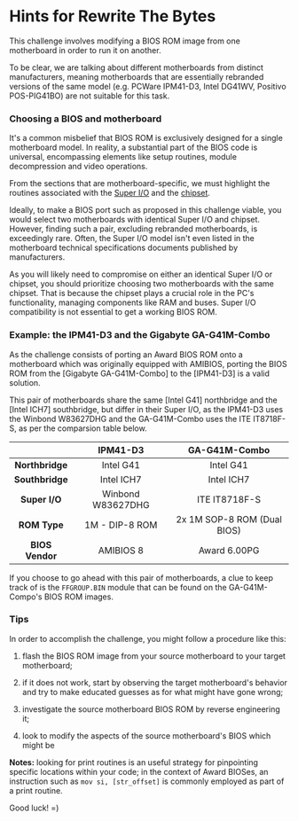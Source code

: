 # Hints for Rewrite The Bytes

This challenge involves modifying a BIOS ROM image from one motherboard in 
order to run it on another.

To be clear, we are talking about different motherboards from distinct
manufacturers, meaning motherboards that are essentially rebranded versions of
the same model (e.g. PCWare IPM41-D3, Intel DG41WV, Positivo POS-PIG41BO) are
not suitable for this task.

### Choosing a BIOS and motherboard

It's a common misbelief that BIOS ROM is exclusively designed for a single
motherboard model. In reality, a substantial part of the BIOS code is
universal, encompassing elements like setup routines, module decompression and
video operations.

From the sections that are motherboard-specific, we must highlight the routines
associated with the [Super I/O] and the [chipset].

Ideally, to make a BIOS port such as proposed in this challenge viable, you
would select two motherboards with identical Super I/O and chipset. However,
finding such a pair, excluding rebranded motherboards, is exceedingly rare.
Often, the Super I/O model isn't even listed in the motherboard technical
specifications documents published by manufacturers.

As you will likely need to compromise on either an identical Super I/O or
chipset, you should prioritize choosing two motherboards with the same chipset.
That is because the chipset plays a crucial role in the PC's functionality,
managing components like RAM and buses. Super I/O compatibility is not
essential to get a working BIOS ROM.

### Example: the IPM41-D3 and the Gigabyte GA-G41M-Combo

As the challenge consists of porting an Award BIOS ROM onto a motherboard which
was originally equipped with AMIBIOS, porting the BIOS ROM from the
[Gigabyte GA-G41M-Combo] to the [IPM41-D3] is a valid solution.

This pair of motherboards share the same [Intel G41] northbridge and the 
[Intel ICH7] southbridge, but differ in their Super I/O, as the IPM41-D3 uses
the Winbond W83627DHG and the GA-G41M-Combo uses the ITE IT8718F-S, as per the
comparsion table below.

|                 |   **IPM41-D3**    |      **GA-G41M-Combo**      |
|:---------------:|:-----------------:|:---------------------------:|
| **Northbridge** |     Intel G41     |          Intel G41          |
| **Southbridge** |     Intel ICH7    |          Intel ICH7         |
|  **Super I/O**  | Winbond W83627DHG |        ITE IT8718F-S        |
|   **ROM Type**  |   1M - DIP-8 ROM  | 2x 1M SOP-8 ROM (Dual BIOS) |
| **BIOS Vendor** |     AMIBIOS 8     |        Award 6.00PG         |

If you choose to go ahead with this pair of motherboards, a clue to keep track
of is the `FFGROUP.BIN` module that can be found on the GA-G41M-Compo's BIOS
ROM images. 

### Tips

In order to accomplish the challenge, you might follow a procedure like this:

1. flash the BIOS ROM image from your source motherboard to your target
   motherboard;

2. if it does not work, start by observing the target motherboard's behavior
   and try to make educated guesses as for what might have gone wrong;

3. investigate the source motherboard BIOS ROM by reverse engineering it;

4. look to modify the aspects of the source motherboard's BIOS which might be
   
**Notes:** looking for print routines is an useful strategy for pinpointing
specific locations within your code; in the context of Award BIOSes, an
instruction such as `mov si, [str_offset]` is commonly employed as part of a
print routine.

Good luck! =)

<!-- External links -->
[chipset]: https://en.wikipedia.org/wiki/Chipset
[Super I/O]: https://en.wikipedia.org/wiki/Super_I/O